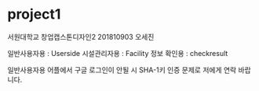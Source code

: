 # project1

서원대학교 창업캡스톤디자인2 201810903 오세진

일반사용자용 : Userside
시설관리자용 : Facility
정보 확인용 : checkresult

일반사용자용 어플에서 구글 로그인이 안될 시 SHA-1키 인증 문제로 저에게 연락 바랍니다.
